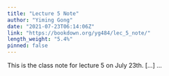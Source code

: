 ```yaml
---
title: "Lecture 5 Note"
author: "Yiming Gong"
date: "2021-07-23T06:14:06Z"
link: "https://bookdown.org/yg484/lec_5_note/"
length_weight: "5.4%"
pinned: false
---
```


This is the class note for lecture 5 on July 23th. [...]  ...
